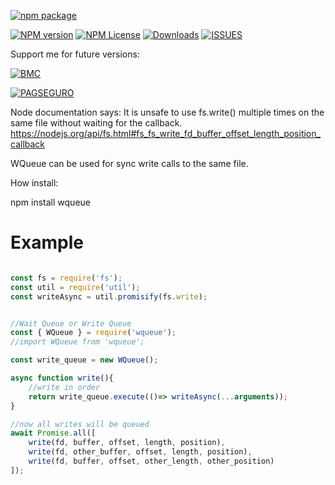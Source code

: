 [![npm package](https://nodei.co/npm/wqueue.png?downloads=true&downloadRank=true?maxAge=30)](https://nodei.co/npm/jscomet/)

[![NPM version](https://img.shields.io/npm/v/wqueue.svg)](https://img.shields.io/npm/v/wqueue.svg) [![NPM License](https://img.shields.io/npm/l/wqueue.svg)](https://img.shields.io/npm/l/wqueue.svg) [![Downloads](https://img.shields.io/npm/dt/wqueue.svg?maxAge=43200)](https://img.shields.io/npm/dt/wqueue.svg?maxAge=60) [![ISSUES](https://img.shields.io/github/issues/cirospaciari/wqueue.svg?maxAge=60)](https://img.shields.io/github/issues/cirospaciari/wqueue.svg?maxAge=60)

Support me for future versions:

[![BMC](https://cdn.buymeacoffee.com/buttons/default-orange.png)](https://www.buymeacoffee.com/i2yBGw7)

[![PAGSEGURO](https://stc.pagseguro.uol.com.br/public/img/botoes/doacoes/209x48-doar-assina.gif)](https://pag.ae/7VxyJphKt)


Node documentation says:
    It is unsafe to use fs.write() multiple times on the same file without waiting for the callback.
    https://nodejs.org/api/fs.html#fs_fs_write_fd_buffer_offset_length_position_callback

WQueue can be used for sync write calls to the same file.
        
How install:

npm install wqueue

# Example

```javascript

const fs = require('fs');
const util = require('util');
const writeAsync = util.promisify(fs.write);


//Wait Queue or Write Queue
const { WQueue } = require('wqueue');
//import WQueue from 'wqueue';

const write_queue = new WQueue();

async function write(){
    //write in order
    return write_queue.execute(()=> writeAsync(...arguments)); 
}

//now all writes will be queued
await Promise.all([
    write(fd, buffer, offset, length, position),
    write(fd, other_buffer, offset, length, position),
    write(fd, buffer, offset, other_length, other_position)
]);

```
